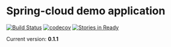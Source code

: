 # Spring-cloud demo application

[![Build Status](https://api.travis-ci.org/proshik/spring-cloud-demo.svg?branch=master)](https://travis-ci.org/proshik/spring-cloud-demo)
[![codecov](https://codecov.io/gh/proshik/spring-cloud-demo/branch/master/graph/badge.svg)](https://codecov.io/gh/proshik/spring-cloud-demo)
[![Stories in Ready](https://badge.waffle.io/proshik/spring-security-demo.svg?label=ready&title=Ready)](http://waffle.io/proshik/spring-security-demo)

Current version: **0.1.1**
